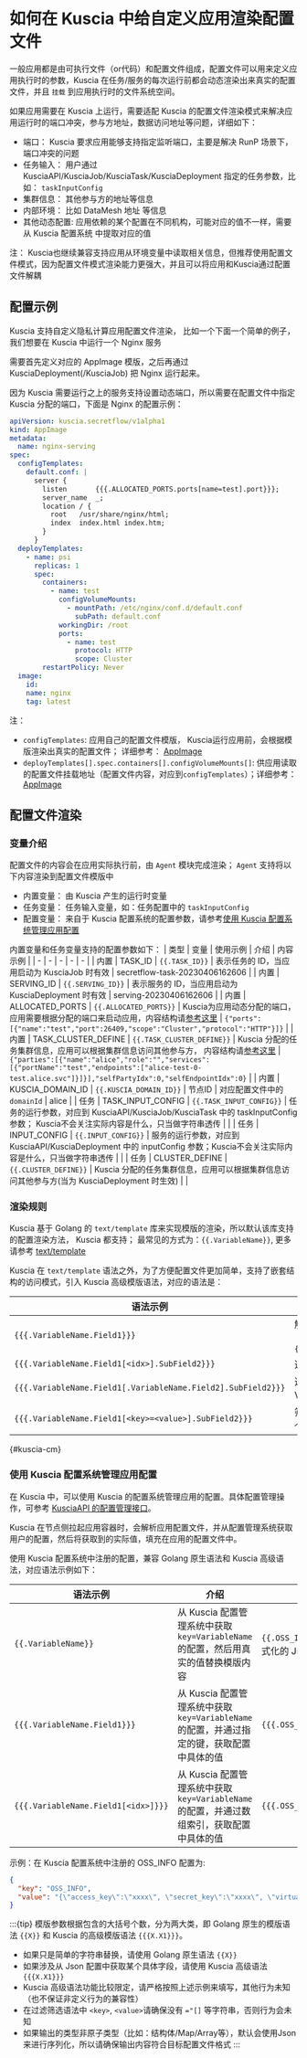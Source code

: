 # 如何在 Kuscia 中给自定义应用渲染配置文件

一般应用都是由可执行文件（or代码）和配置文件组成，配置文件可以用来定义应用执行时的参数，Kuscia 在任务/服务的每次运行前都会动态渲染出来真实的配置文件，并且 `挂载` 到应用执行时的文件系统空间。

如果应用需要在 Kuscia 上运行，需要适配 Kuscia 的配置文件渲染模式来解决应用运行时的端口冲突，参与方地址，数据访问地址等问题，详细如下：
- 端口： Kuscia 要求应用能够支持指定监听端口，主要是解决 RunP 场景下，端口冲突的问题
- 任务输入： 用户通过 KusciaAPI/KusciaJob/KusciaTask/KusciaDeployment 指定的任务参数，比如： `taskInputConfig`
- 集群信息： 其他参与方的地址等信息
- 内部环境： 比如 DataMesh 地址 等信息
- 其他动态配置: 应用依赖的某个配置在不同机构，可能对应的值不一样，需要从 Kuscia 配置系统 中提取对应的值

注： Kuscia也继续兼容支持应用从环境变量中读取相关信息，但推荐使用配置文件模式，因为配置文件模式渲染能力更强大，并且可以将应用和Kuscia通过配置文件解耦

## 配置示例
Kuscia 支持自定义隐私计算应用配置文件渲染， 比如一个下面一个简单的例子，我们想要在 Kuscia 中运行一个 Nginx 服务

需要首先定义对应的 AppImage 模版，之后再通过 KusciaDeployment(/KusciaJob) 把 Nginx 运行起来。

因为 Kuscia 需要运行之上的服务支持设置动态端口，所以需要在配置文件中指定 Kuscia 分配的端口，下面是 Nginx 的配置示例：

```yaml
apiVersion: kuscia.secretflow/v1alpha1
kind: AppImage
metadata:
  name: nginx-serving
spec:
  configTemplates:
    default.conf: |
      server {
        listen       {{{.ALLOCATED_PORTS.ports[name=test].port}}};
        server_name  _;
        location / {
          root   /usr/share/nginx/html;
          index  index.html index.htm;
        }
      }
  deployTemplates:
    - name: psi
      replicas: 1
      spec:
        containers:
          - name: test
            configVolumeMounts:
              - mountPath: /etc/nginx/conf.d/default.conf
                subPath: default.conf
            workingDir: /root
            ports:
              - name: test
                protocol: HTTP
                scope: Cluster
        restartPolicy: Never
  image:
    id:
    name: nginx
    tag: latest


```
注：
- `configTemplates`: 应用自己的配置文件模版， Kuscia运行应用前，会根据模版渲染出真实的配置文件； 详细参考： [AppImage](../reference/concepts/appimage_cn.md)
- `deployTemplates[].spec.containers[].configVolumeMounts[]`: 供应用读取的配置文件挂载地址（配置文件内容，对应到`configTemplates`）；详细参考： [AppImage](../reference/concepts/appimage_cn.md)

## 配置文件渲染

### 变量介绍
配置文件的内容会在应用实际执行前，由 `Agent` 模块完成渲染； `Agent` 支持将以下内容渲染到配置文件模版中
- 内置变量： 由 Kuscia 产生的运行时变量
- 任务变量： 任务输入变量，如：任务配置中的 `taskInputConfig`
- 配置变量： 来自于 Kuscia 配置系统的配置参数，请参考[使用 Kuscia 配置系统管理应用配置](#kuscia-cm)

内置变量和任务变量支持的配置参数如下：
| 类型 | 变量 | 使用示例 | 介绍 | 内容示例 |
| - | - | - | - | - |
| 内置 | TASK_ID | `{{.TASK_ID}}` | 表示任务的 ID，当应用启动为 KusciaJob 时有效 | secretflow-task-20230406162606 |
| 内置 | SERVING_ID | `{{.SERVING_ID}}` | 表示服务的 ID，当应用启动为 KusciaDeployment 时有效 | serving-20230406162606 |
| 内置 | ALLOCATED_PORTS | `{{.ALLOCATED_PORTS}}` | Kuscia为应用动态分配的端口，应用需要根据分配的端口来启动应用，内容结构请[参考这里](https://github.com/secretflow/kuscia/blob/main/proto/api/v1alpha1/appconfig/app_config.proto#L67) | `{"ports":[{"name":"test","port":26409,"scope":"Cluster","protocol":"HTTP"}]}` |
| 内置 | TASK_CLUSTER_DEFINE | `{{.TASK_CLUSTER_DEFINE}}` |  Kuscia 分配的任务集群信息，应用可以根据集群信息访问其他参与方， 内容结构请[参考这里](https://github.com/secretflow/kuscia/blob/main/proto/api/v1alpha1/appconfig/app_config.proto#L41) | `{"parties":[{"name":"alice","role":"","services":[{"portName":"test","endpoints":["alice-test-0-test.alice.svc"]}]}],"selfPartyIdx":0,"selfEndpointIdx":0}` |
| 内置 | KUSCIA_DOMAIN_ID | `{{.KUSCIA_DOMAIN_ID}}` | 节点ID | 对应配置文件中的 `domainId` | alice |
| 任务 | TASK_INPUT_CONFIG | `{{.TASK_INPUT_CONFIG}}` | 任务的运行参数，对应到 KusciaAPI/KusciaJob/KusciaTask 中的 taskInputConfig 参数； Kuscia不会关注实际内容是什么，只当做字符串透传 | |
| 任务 | INPUT_CONFIG | `{{.INPUT_CONFIG}}` | 服务的运行参数，对应到 KusciaAPI/KusciaDeployment 中的 inputConfig 参数；Kuscia不会关注实际内容是什么，只当做字符串透传 |  |
| 任务 | CLUSTER_DEFINE | `{{.CLUSTER_DEFINE}}` | Kuscia 分配的任务集群信息，应用可以根据集群信息访问其他参与方(当为 KusciaDeployment 时生效) |  |


### 渲染规则
Kuscia 基于 Golang 的 `text/template` 库来实现模版的渲染，所以默认该库支持的配置渲染方法， Kuscia 都支持； 最常见的方式为：`{{.VariableName}}`, 更多请参考 [text/template](https://pkg.go.dev/text/template)

Kuscia 在 `text/template` 语法之外，为了方便配置文件更加简单，支持了嵌套结构的访问模式，引入 Kuscia 高级模版语法，对应的语法是：

| 语法示例                                                         | 介绍                                                           | 示例                                                                                                                                                      |
|--------------------------------------------------------------|--------------------------------------------------------------|---------------------------------------------------------------------------------------------------------------------------------------------------------|
| `{{{.VariableName.Field1}}}`                                 | 解决嵌套结构的访问，嵌套层次暂无限制（比如：`{{{.VariableName.Field1.SubField2}}}` | 参考上文中的 `TASK_CLUSTER_DEFINE`， 可以使用 `{{{.TASK_CLUSTER_DEFINE.selfPartyIdx}}}`                                                                            |
| `{{{.VariableName.Field1[<idx>].SubField2}}}`                | 选择指定数组索引的元素                                                  | 参考上文中的 `TASK_CLUSTER_DEFINE`， 可以使用 `{{{.TASK_CLUSTER_DEFINE.parties[0].name}}}`                                                                         |
| `{{{.VariableName.Field1[.VariableName.Field2].SubField2}}}` | 选择指定数组索引的元素（索引来自于 VariableName 中的某个字段）                       | 参考上文中的 `TASK_CLUSTER_DEFINE`， 可以使用 `{{{.TASK_CLUSTER_DEFINE.parties[.TASK_CLUSTER_DEFINE.selfPartyIdx].services[0].endpoints[0]}}}`                     |
| `{{{.VariableName.Field1[<key>=<value>].SubField2}}}`        | 筛选符合指定条件的数组元素（如果有多个满足条件，只选择第一个）                              | 参考上文中的 `TASK_CLUSTER_DEFINE`， 可以使用 `{{{.TASK_CLUSTER_DEFINE.parties[name=alice].role}}}` 来查找 `TASK_CLUSTER_DEFINE.parties`所有元素中，满足 `name` 值为 `alice`的元素 |

{#kuscia-cm}
### 使用 Kuscia 配置系统管理应用配置

在 Kuscia 中，可以使用 Kuscia 的配置系统管理应用的配置。具体配置管理操作，可参考 [KusciaAPI 的配置管理接口](../reference/apis/config_cn.md)。

Kuscia 在节点侧拉起应用容器时，会解析应用配置文件，并从配置管理系统获取用户的配置，然后将获取到的实际值，填充在应用的配置文件中。

使用 Kuscia 配置系统中注册的配置，兼容 Golang 原生语法和 Kuscia 高级语法，对应语法示例如下：

| 语法示例                                               | 介绍                                                          | 示例                                   |
|----------------------------------------------------|-------------------------------------------------------------|--------------------------------------|
| `{{.VariableName}}`                                | 从 Kuscia 配置管理系统中获取 `key=VariableName` 的配置，然后用真实的值替换模版内容     | `{{.OSS_INFO}}` 表示用字符串格式化的 Json 配置   |
| `{{{.VariableName.Field1}}}`                       | 从 Kuscia 配置管理系统中获取 `key=VariableName` 的配置，并通过指定的键，获取配置中具体的值 | `{{{.OSS_INFO.access_key}}}`         |
| `{{{.VariableName.Field1[<idx>]}}}`                | 从 Kuscia 配置管理系统中获取 `key=VariableName` 的配置，并通过数组索引，获取配置中具体的值 | `{{{.OSS_INFO.endpoints[0]}}}`       |

示例：在 Kuscia 配置系统中注册的 OSS_INFO 配置为:
```json
{
  "key": "OSS_INFO",
  "value": "{\"access_key\":\"xxxx\", \"secret_key\":\"xxxx\", \"virtual_hosted\":true, \"endpoints\":[\"xxxx\"], \"bucket\":\"xxxx\"}"
}
```

:::{tip}
模版参数根据包含的大括号个数，分为两大类，即 Golang 原生的模版语法 `{{X}}` 和 Kuscia 的高级模版语法 `{{{X.X1}}}`。
- 如果只是简单的字符串替换，请使用 Golang 原生语法 `{{X}}`
- 如果涉及从 Json 配置中获取某个具体字段，请使用 Kuscia 高级语法 `{{{X.X1}}}`
- Kuscia 高级语法功能比较限定，请严格按照上述示例来填写，其他行为未知（也不保证非定义行为的兼容性）
- 在过滤筛选语法中 `<key>`, `<value>`请确保没有 `="[]` 等字符串，否则行为会未知
- 如果输出的类型非原子类型（比如：结构体/Map/Array等），默认会使用Json来进行序列化，所以请确保输出内容符合目标配置文件格式
:::
